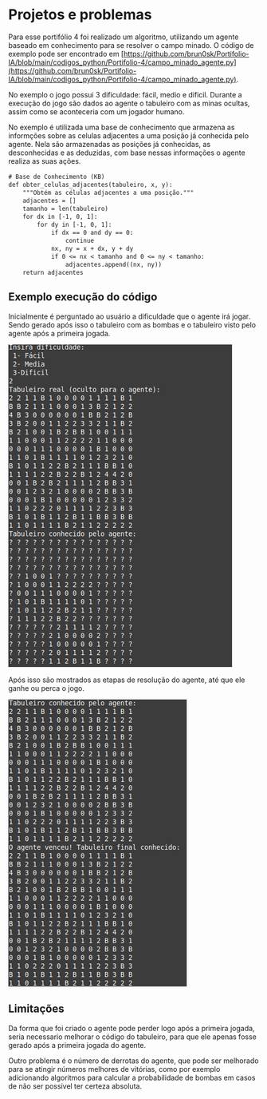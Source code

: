 # Projetos e problemas

Para esse portifólio 4 foi realizado um algoritmo, utilizando um agente baseado em conhecimento para se resolver o campo minado. O código de exemplo pode ser encontrado em [https://github.com/brun0sk/Portifolio-IA/blob/main/codigos_python/Portifolio-4/campo_minado_agente.py](https://github.com/brun0sk/Portifolio-IA/blob/main/codigos_python/Portifolio-4/campo_minado_agente.py).

No exemplo o jogo possui 3 dificuldade: fácil, medio e dificil. Durante a execução do jogo são dados ao agente o tabuleiro com as minas ocultas, assim como se aconteceria com um jogador humano.

No exemplo é utilizada uma base de conhecimento que armazena as informções sobre as celulas adjacentes a uma posição já conhecida pelo agente. Nela são armazenadas as posições já conhecidas, as desconhecidas e as deduzidas, com base nessas informações o agente realiza as suas ações.

```
# Base de Conhecimento (KB)
def obter_celulas_adjacentes(tabuleiro, x, y):
    """Obtém as células adjacentes a uma posição."""
    adjacentes = []
    tamanho = len(tabuleiro)
    for dx in [-1, 0, 1]:
        for dy in [-1, 0, 1]:
            if dx == 0 and dy == 0:
                continue
            nx, ny = x + dx, y + dy
            if 0 <= nx < tamanho and 0 <= ny < tamanho:
                adjacentes.append((nx, ny))
    return adjacentes
```

## Exemplo execução do código

Inicialmente é perguntado ao usuário a dificuldade que o agente irá jogar. Sendo gerado após isso o tabuleiro com as bombas e o tabuleiro visto pelo agente após a primeira jogada.

!["Inicio campo minado"](../fotos/Inicio_campo.png)

Após isso são mostrados as etapas de resolução do agente, até que ele ganhe ou perca o jogo.

!["final campo minado"](../fotos/Fim_campo.png)


## Limitações

Da forma que foi criado o agente pode perder logo após a primeira jogada, seria necessario melhorar o código do tabuleiro, para que ele apenas fosse gerado após a primeira jogada do agente.

Outro problema é o número de derrotas do agente, que pode ser melhorado para se atingir números melhores de vitórias, como por exemplo adicionando algoritmos para calcular a probabilidade de bombas em casos de não ser possivel ter certeza absoluta.